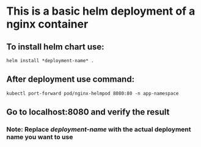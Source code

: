 # This is a basic helm deployment of a nginx container

## To install helm chart use:

`helm install *deployment-name* .`

## After deployment use command:

`kubectl port-forward pod/nginx-helmpod 8080:80 -n app-namespace`

## Go to localhost:8080 and verify the result

### Note: Replace *deployment-name* with the actual deployment name you want to use